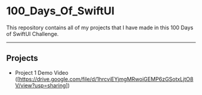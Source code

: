 # 100_Days_Of_SwiftUI
This repository contains all of my projects that I have made in this 100 Days of SwiftUI Challenge.

***
## Projects
* Project 1 Demo Video ([https://drive.google.com/file/d/1hrcviEYjmgMRwoiGEMP6zGSotxLjtO8V/view?usp=sharing])
